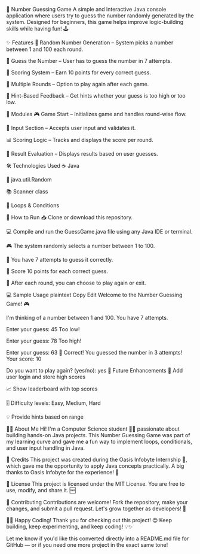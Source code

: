 🎯 Number Guessing Game
A simple and interactive Java console application where users try to guess the number randomly generated by the system. Designed for beginners, this game helps improve logic-building skills while having fun! 🕹️

✨ Features
🎲 Random Number Generation – System picks a number between 1 and 100 each round.

🧠 Guess the Number – User has to guess the number in 7 attempts.

🧮 Scoring System – Earn 10 points for every correct guess.

🔁 Multiple Rounds – Option to play again after each game.

📢 Hint-Based Feedback – Get hints whether your guess is too high or too low.

🧩 Modules
🎮 Game Start – Initializes game and handles round-wise flow.

🧾 Input Section – Accepts user input and validates it.

📊 Scoring Logic – Tracks and displays the score per round.

🚦 Result Evaluation – Displays results based on user guesses.

🛠️ Technologies Used
☕ Java

🎲 java.util.Random

📚 Scanner class

🔁 Loops & Conditions

🚀 How to Run
📥 Clone or download this repository.

💻 Compile and run the GuessGame.java file using any Java IDE or terminal.

🎮 The system randomly selects a number between 1 to 100.

🎯 You have 7 attempts to guess it correctly.

🧮 Score 10 points for each correct guess.

🔁 After each round, you can choose to play again or exit.

💻 Sample Usage
plaintext
Copy
Edit
Welcome to the Number Guessing Game! 🎮

I'm thinking of a number between 1 and 100.
You have 7 attempts.

Enter your guess: 45
Too low!

Enter your guess: 78
Too high!

Enter your guess: 63
🎉 Correct! You guessed the number in 3 attempts!
Your score: 10

Do you want to play again? (yes/no): yes
🌱 Future Enhancements
🔐 Add user login and store high scores

📈 Show leaderboard with top scores

🎚️ Difficulty levels: Easy, Medium, Hard

💡 Provide hints based on range

🙋‍♀️ About Me
Hi! I'm a Computer Science student 👩‍💻 passionate about building hands-on Java projects. This Number Guessing Game was part of my learning curve and gave me a fun way to implement loops, conditionals, and user input handling in Java.

🌟 Credits
This project was created during the Oasis Infobyte Internship 💼, which gave me the opportunity to apply Java concepts practically. A big thanks to Oasis Infobyte for the experience! 🙏

📄 License
This project is licensed under the MIT License. You are free to use, modify, and share it. 🆓

🤝 Contributing
Contributions are welcome!
Fork the repository, make your changes, and submit a pull request. Let's grow together as developers! 🚀

👩‍💻 Happy Coding!
Thank you for checking out this project! 😊
Keep building, keep experimenting, and keep coding! 💡✨

Let me know if you'd like this converted directly into a README.md file for GitHub — or if you need one more project in the exact same tone!








